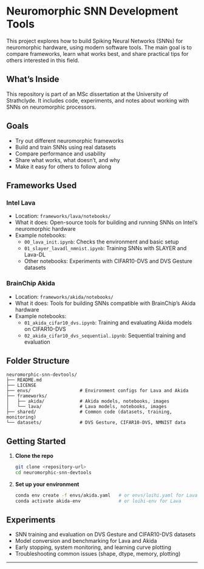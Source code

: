 # Neuromorphic SNN Development Tools

This project explores how to build Spiking Neural Networks (SNNs) for neuromorphic hardware, using modern software tools. The main goal is to compare frameworks, learn what works best, and share practical tips for others interested in this field.

## What’s Inside

This repository is part of an MSc dissertation at the University of Strathclyde. It includes code, experiments, and notes about working with SNNs on neuromorphic processors.

## Goals

- Try out different neuromorphic frameworks
- Build and train SNNs using real datasets
- Compare performance and usability
- Share what works, what doesn’t, and why
- Make it easy for others to follow along

## Frameworks Used

### Intel Lava

- Location: `frameworks/lava/notebooks/`
- What it does: Open-source tools for building and running SNNs on Intel’s neuromorphic hardware
- Example notebooks:
  - `00_lava_init.ipynb`: Checks the environment and basic setup
  - `01_slayer_lavadl_nmnist.ipynb`: Training SNNs with SLAYER and Lava-DL
  - Other notebooks: Experiments with CIFAR10-DVS and DVS Gesture datasets

### BrainChip Akida

- Location: `frameworks/akida/notebooks/`
- What it does: Tools for building SNNs compatible with BrainChip’s Akida hardware
- Example notebooks:
  - `01_akida_cifar10_dvs.ipynb`: Training and evaluating Akida models on CIFAR10-DVS
  - `02_akida_cifar10_dvs_sequential.ipynb`: Sequential training and evaluation

## Folder Structure

```
neuromorphic-snn-devtools/
├── README.md
├── LICENSE
├── envs/                  # Environment configs for Lava and Akida
├── frameworks/
│   ├── akida/             # Akida models, notebooks, images
│   └── lava/              # Lava models, notebooks, images
├── shared/                # Common code (datasets, training, monitoring)
└── datasets/              # DVS Gesture, CIFAR10-DVS, NMNIST data
```

## Getting Started

1. **Clone the repo**
   ```bash
   git clone <repository-url>
   cd neuromorphic-snn-devtools
   ```

2. **Set up your environment**
   ```bash
   conda env create -f envs/akida.yaml   # or envs/loihi.yaml for Lava
   conda activate akida-env              # or loihi-env for Lava
   ```


## Experiments

- SNN training and evaluation on DVS Gesture and CIFAR10-DVS datasets
- Model conversion and benchmarking for Lava and Akida
- Early stopping, system monitoring, and learning curve plotting
- Troubleshooting common issues (shape, dtype, memory, plotting)

---
